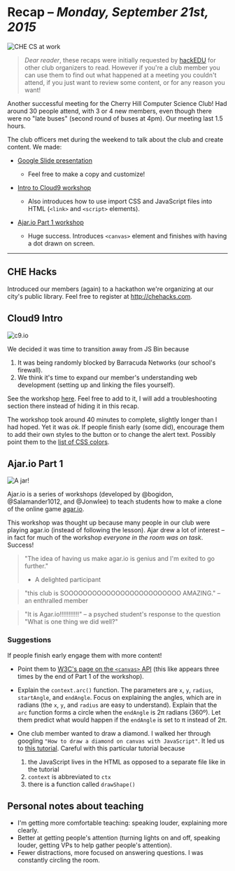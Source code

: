 # Recap – *Monday, September 21st, 2015*

![CHE CS at work](http://i.imgur.com/249LPMm.jpg?1)

> *Dear reader*, these recaps were initially requested by
> [hackEDU](https://hackclub.io/) for other club organizers to read. However if
> you're a club member you can use them to find out what happened at a meeting
> you couldn't attend, if you just want to review some content, or for any
> reason you want!

Another successful meeting for the Cherry Hill Computer Science Club! Had around
30 people attend, with 3 or 4 new members, even though there were no "late
buses" (second round of buses at 4pm). Our meeting last 1.5 hours.

The club officers met during the weekend to talk about the club and create
content. We made:

- [Google Slide presentation](https://drive.google.com/open?id=12EV5p5hZW1vRDzhjUGbSsconuaTV2mTil9-1FlEoPn8)
  - Feel free to make a copy and customize!

- [Intro to Cloud9 workshop](https://github.com/CHE-CS/hackedu/tree/master/playbook/workshops/cloud9)
  - Also introduces how to use import CSS and JavaScript files into HTML
  (`<link>` and `<script>` elements).

- [Ajar.io Part 1 workshop](https://github.com/CHE-CS/hackedu/tree/master/playbook/workshops/ajar)
  - Huge success. Introduces `<canvas>` element and finishes with having a dot
  drawn on screen.

-------------------------------------------------------------------------------

## CHE Hacks

Introduced our members (again) to a hackathon we're organizing at our city's
public library. Feel free to register at http://chehacks.com.

## Cloud9 Intro

![c9.io](img/c9.png)

We decided it was time to transition away from JS Bin because

1. It was being randomly blocked by Barracuda Networks (our school's firewall).
2. We think it's time to expand our member's understanding web development
   (setting up and linking the files yourself).

See the workshop
[here](https://github.com/CHE-CS/hackedu/tree/master/playbook/workshops/cloud9).
Feel free to add to it, I will add a troubleshooting section there instead of
hiding it in this recap.

The workshop took around 40 minutes to complete, slightly longer than I had
hoped. Yet it was *ok*. If people finish early (some did), encourage them to add
their own styles to the button or to change the alert text. Possibly point them
to the [list of CSS colors](http://www.w3schools.com/cssref/css_colors.asp).

## Ajar.io Part 1

![A jar!](img/jar.png)

Ajar.io is a series of workshops (developed by @bogidon, @Salamander1012, and
@Jonwlee) to teach students how to make a clone of the online game
[agar.io](http://agar.io).

This workshop was thought up because many people in our club were playing
agar.io (instead of following the lesson). Ajar drew a lot of interest – in
fact for much of the workshop *everyone in the room was on task*. Success!

> "The idea of having us make agar.io is genius and I'm exited to go further."
> - A delighted participant

> "this club is SOOOOOOOOOOOOOOOOOOOOOOOOO AMAZING." – an enthralled member

> "It is Agar.io!!!!!!!!!!!" – a psyched student's response to the question
> "What is one thing we did well?"

### Suggestions

If people finish early engage them with more content!

- Point them to
  [W3C's page on the `<canvas>` API](http://www.w3schools.com/html/html5_canvas.asp)
  (this like appears three times by the end of Part 1 of the workshop).

- Explain the `context.arc()` function. The parameters are `x`, `y`, `radius`,
  `startAngle`, and `endAngle`. Focus on explaining the angles, which are in
  radians (the `x`, `y`, and `radius` are easy to understand). Explain that the
  `arc` function forms a circle when the `endAngle` is 2π radians (360º). Let
  them predict what would happen if the `endAngle` is set to π instead of 2π.

- One club member wanted to draw a diamond. I walked her through googling `"How
  to draw a diamond on canvas with JavaScript"`. It led us to
  [this tutorial](http://www.onlywebpro.com/2011/07/02/html5-canvas-for-absolute-beginners-part-2/).
  Careful with this particular tutorial because
  1. the JavaScript lives in the HTML as opposed to a separate file like in the
     tutorial
  2. `context` is abbreviated to `ctx`
  3. there is a function called `drawShape()`

## Personal notes about teaching

- I'm getting more comfortable teaching: speaking louder, explaining more
  clearly.
- Better at getting people's attention (turning lights on and off, speaking
  louder, getting VPs to help gather people's attention).
- Fewer distractions, more focused on answering questions. I was constantly
  circling the room.
